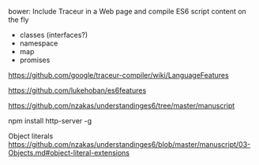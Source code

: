 bower: Include Traceur in a Web page and compile ES6 script content on the fly

- classes (interfaces?)
- namespace
- map
- promises


https://github.com/google/traceur-compiler/wiki/LanguageFeatures

https://github.com/lukehoban/es6features

https://github.com/nzakas/understandinges6/tree/master/manuscript

 npm install http-server -g
 
 
 Object literals
 https://github.com/nzakas/understandinges6/blob/master/manuscript/03-Objects.md#object-literal-extensions